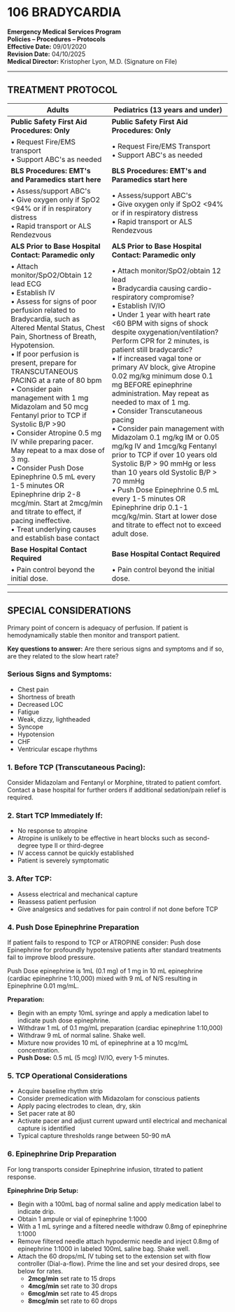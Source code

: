 # 106 BRADYCARDIA

**Emergency Medical Services Program**  
**Policies – Procedures – Protocols**  
**Effective Date:** 09/01/2020  
**Revision Date:** 04/10/2025  
**Medical Director:** Kristopher Lyon, M.D. (Signature on File)

---

## TREATMENT PROTOCOL

| **Adults** | **Pediatrics (13 years and under)** |
|------------|-------------------------------------|
| **Public Safety First Aid Procedures: Only** | **Public Safety First Aid Procedures: Only** |
| • Request Fire/EMS transport<br>• Support ABC's as needed | • Request Fire/EMS Transport<br>• Support ABC's as needed |
| **BLS Procedures: EMT's and Paramedics start here** | **BLS Procedures: EMT's and Paramedics start here** |
| • Assess/support ABC's<br>• Give oxygen only if SpO2 <94% or if in respiratory distress<br>• Rapid transport or ALS Rendezvous | • Assess/support ABC's<br>• Give oxygen only if SpO2 <94% or if in respiratory distress<br>• Rapid transport or ALS Rendezvous |
| **ALS Prior to Base Hospital Contact: Paramedic only** | **ALS Prior to Base Hospital Contact: Paramedic only** |
| • Attach monitor/SpO2/Obtain 12 lead ECG<br>• Establish IV<br>• Assess for signs of poor perfusion related to Bradycardia, such as Altered Mental Status, Chest Pain, Shortness of Breath, Hypotension.<br>• If poor perfusion is present, prepare for TRANSCUTANEOUS PACING at a rate of 80 bpm<br>• Consider pain management with 1 mg Midazolam and 50 mcg Fentanyl prior to TCP if Systolic B/P >90<br>• Consider Atropine 0.5 mg IV while preparing pacer. May repeat to a max dose of 3 mg.<br>• Consider Push Dose Epinephrine 0.5 mL every 1-5 minutes OR Epinephrine drip 2-8 mcg/min. Start at 2mcg/min and titrate to effect, if pacing ineffective.<br>• Treat underlying causes and establish base contact | • Attach monitor/SpO2/obtain 12 lead<br>• Bradycardia causing cardio-respiratory compromise?<br>• Establish IV/IO<br>• Under 1 year with heart rate <60 BPM with signs of shock despite oxygenation/ventilation? Perform CPR for 2 minutes, is patient still bradycardic?<br>• If increased vagal tone or primary AV block, give Atropine 0.02 mg/kg minimum dose 0.1 mg BEFORE epinephrine administration. May repeat as needed to max of 1 mg.<br>• Consider Transcutaneous pacing<br>• Consider pain management with Midazolam 0.1 mg/kg IM or 0.05 mg/kg IV and 1mcg/kg Fentanyl prior to TCP if over 10 years old Systolic B/P > 90 mmHg or less than 10 years old Systolic B/P > 70 mmHg<br>• Push Dose Epinephrine 0.5 mL every 1-5 minutes OR Epinephrine drip 0.1-1 mcg/kg/min. Start at lower dose and titrate to effect not to exceed adult dose. |
| **Base Hospital Contact Required** | **Base Hospital Contact Required** |
| • Pain control beyond the initial dose. | • Pain control beyond the initial dose. |

---

## SPECIAL CONSIDERATIONS

Primary point of concern is adequacy of perfusion. If patient is hemodynamically stable then monitor and transport patient.

**Key questions to answer:** Are there serious signs and symptoms and if so, are they related to the slow heart rate?

### Serious Signs and Symptoms:

- Chest pain
- Shortness of breath
- Decreased LOC
- Fatigue
- Weak, dizzy, lightheaded
- Syncope
- Hypotension
- CHF
- Ventricular escape rhythms

### 1. Before TCP (Transcutaneous Pacing):

Consider Midazolam and Fentanyl or Morphine, titrated to patient comfort. Contact a base hospital for further orders if additional sedation/pain relief is required.

### 2. Start TCP Immediately If:

- No response to atropine
- Atropine is unlikely to be effective in heart blocks such as second-degree type II or third-degree
- IV access cannot be quickly established
- Patient is severely symptomatic

### 3. After TCP:

- Assess electrical and mechanical capture
- Reassess patient perfusion
- Give analgesics and sedatives for pain control if not done before TCP

### 4. Push Dose Epinephrine Preparation

If patient fails to respond to TCP or ATROPINE consider: Push dose Epinephrine for profoundly hypotensive patients after standard treatments fail to improve blood pressure.

Push Dose epinephrine is 1mL (0.1 mg) of 1 mg in 10 mL epinephrine (cardiac epinephrine 1:10,000) mixed with 9 mL of N/S resulting in Epinephrine 0.01 mg/mL.

**Preparation:**
- Begin with an empty 10mL syringe and apply a medication label to indicate push dose epinephrine.
- Withdraw 1 mL of 0.1 mg/mL preparation (cardiac epinephrine 1:10,000)
- Withdraw 9 mL of normal saline. Shake well.
- Mixture now provides 10 mL of epinephrine at a 10 mcg/mL concentration.
- **Push Dose:** 0.5 mL (5 mcg) IV/IO, every 1-5 minutes.

### 5. TCP Operational Considerations

- Acquire baseline rhythm strip
- Consider premedication with Midazolam for conscious patients
- Apply pacing electrodes to clean, dry, skin
- Set pacer rate at 80
- Activate pacer and adjust current upward until electrical and mechanical capture is identified
- Typical capture thresholds range between 50-90 mA

### 6. Epinephrine Drip Preparation

For long transports consider Epinephrine infusion, titrated to patient response.

**Epinephrine Drip Setup:**
- Begin with a 100mL bag of normal saline and apply medication label to indicate drip.
- Obtain 1 ampule or vial of epinephrine 1:1000
- With a 1 mL syringe and a filtered needle withdraw 0.8mg of epinephrine 1:1000
- Remove filtered needle attach hypodermic needle and inject 0.8mg of epinephrine 1:1000 in labeled 100mL saline bag. Shake well.
- Attach the 60 drops/mL IV tubing set to the extension set with flow controller (Dial-a-flow). Prime the line and set your desired drops, see below for rates.
  - **2mcg/min** set rate to 15 drops
  - **4mcg/min** set rate to 30 drops
  - **6mcg/min** set rate to 45 drops
  - **8mcg/min** set rate to 60 drops

